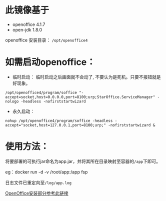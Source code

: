 # 此镜像基于
- openoffice 4.1.7
- open-jdk 1.8.0

openoffice 安装目录：
`/opt/openoffice4`

# 如需启动openoffice：
- 临时启动： 临时启动之后画面就不会动了, 不要认为是死机。只要不报错就是好现象。
```shell
/opt/openoffice4/program/soffice "-accept=socket,host=0.0.0.0,port=8100;urp;StarOffice.ServiceManager" -nologo -headless -nofirststartwizard
```
- 永久启动：
```shell
nohup /opt/openoffice4/program/soffice -headless -accept="socket,host=127.0.0.1,port=8100;urp;" -nofirststartwizard &
```


# 使用方法：
将要部署的可执行jar命名为app.jar，并将其所在目录映射至容器的`/app`下即可。

eg：docker run -d -v /root/app:/app fsp

日志文件已重定向至`/log/app.log`

[OpenOffice安装部分参考此链接](https://github.com/xiaojun207/openoffice4-daemon)
